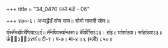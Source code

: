 +++
title = "34_0470 यस्ते मदो - 06"

+++
४७०-६। अध्यर्द्धेडँ सोम साम॥ सोमो गायत्री सोमः॥

य꣥स्ते꣯मदो꣯वरे꣯णियाऽ६ए꣥॥ ते꣢꣯ना꣡꣯पवस्वा꣯न्धसा॥ दे꣢꣯वा꣡꣯वी꣯राऽ२३। हा꣢इ॥ घा꣡शा꣢उवा। सा꣡हा꣢उवाऽ३॥ ऊ꣢ऽ᳐३२᳐३४पा꣥॥ दी-९। प-७। मा-४॥ ६ (थ्ली) ८५०॥